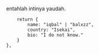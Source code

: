 entahlah intinya yaudah.

```const balxzz = () => {
    return {
        name: "iqbal" | "balxzz",
        country: "Isekai",
        bio: "I do not know."
    }
},
